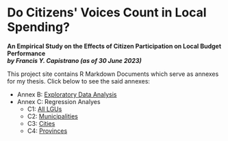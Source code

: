 #  Do Citizens' Voices Count in Local Spending?

**An Empirical Study on the Effects of Citizen Participation on Local Budget Performance**  
***by Francis Y. Capistrano (as of 30 June 2023)***


This project site contains R Markdown Documents which serve as annexes for my thesis. Click below to see the said annexes:

- Annex B: [Exploratory Data Analysis](https://kapicapistrano.github.io/MDE_Thesis/Capistrano-Thesis-Annex-B-EDA.html)
- Annex C: Regression Analyes
  - C1: [All LGUs](https://kapicapistrano.github.io/MDE_Thesis/Capistrano-Thesis-Annex-C1-All-LGUs.html)
  - C2: [Municipalities](https://kapicapistrano.github.io/MDE_Thesis/Capistrano-Thesis-Annex-C2-Municipalities.html)
  - C3: [Cities](https://kapicapistrano.github.io/MDE_Thesis/Capistrano-Thesis-Annex-C3_Cities.html)
  - C4: [Provinces](https://kapicapistrano.github.io/MDE_Thesis/Capistrano-Thesis-Annex-C4-Provinces.html)
